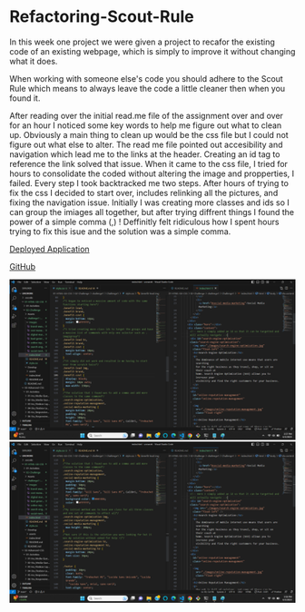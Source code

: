 # Refactoring-Scout-Rule

In this week one project we were given a project to recafor the existing code of an existing webpage, which is simply to improve it without changing what it does.

When working with someone else's code you should adhere to the Scout Rule which means to always leave the code a little cleaner then when you found it.

After reading over the initial read.me file of the assignment over and over for an hour I noticed some key words to help me figure out what to clean up. Obviously a main thing to clean up would be the css file but I could not figure out what else to alter. The read me file pointed out accesibility and navigation which lead me to the links at the header. Creating an id tag to reference the link solved that issue. When it came to the css file, I tried for hours to consolidate the coded without altering the image and propperties, I failed. Every step I took backtracked me two steps. After hours of trying to fix the css I decided to start over, includes relinking all the pictures, and fixing the navigation issue. Initially I was creating more classes and ids so I can group the imiages all together, but after trying diffrent things I found the power of a simple comma (,) ! Deffinitly felt ridiculous how I spent hours trying to fix this isue and the solution was a simple comma.

[Deployed Application](https://kenlau94.github.io/Refactoring-Scout-Rule/)

[GitHub](https://github.com/Kenlau94/Refactoring-Scout-Rule)

![Code](./assets/images/refactoringpart1.png)
![Code](./assets/images/refactoringpart2.png)
